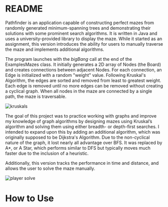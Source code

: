 # README
Pathfinder is an application capable of constructing perfect mazes from randomly generated minimum-spanning trees and demonstrating their solutions with some prominent search algorithms. It is written in Java and uses a university-provided library to display the maze. While it started as an assignment, this version introduces the ability for users to manually traverse the maze and implements additional algorithms.

The program launches with the _bigBang_ call at the end of the ExamplesMazes class. It initially generates a 2D array of Nodes (the Board) and creates connections between adjacent Nodes. For each connection, an Edge is initialized with a random "weight" value. Following Kruskal's Algorithm, the edges are sorted and removed from least to greatest weight. Each edge is removed until no more edges can be removed without creating a cyclical graph. When all nodes in the maze are connected by a single path, the maze is traversable.

![kruskals](https://github.com/omathay/pathfinder/assets/87339590/41205004-7fe6-4be4-9935-813da8b89646)

The goal of this project was to practice working with graphs and improve my knowledge of graph algorithms by designing mazes using Kruskal’s algorithm and solving them using either breadth- or depth-first searches. I intended to expand upon this by adding an additional algorithm, which was originally supposed to be Dijkstra's Algorithm. Due to the non-cyclical nature of the graph, it lost nearly all advantage over BFS. It was replaced by A*, or A Star, which performs similar to DFS but typically moves much faster due to the inclusion of a heuristic.

Additionally, this version tracks the performance in time and distance, and allows the user to solve the maze manually.

![player solve](https://github.com/omathay/pathfinder/assets/87339590/fe0ba431-f86e-42e1-935b-53b6c049e9af)


# How to Use
